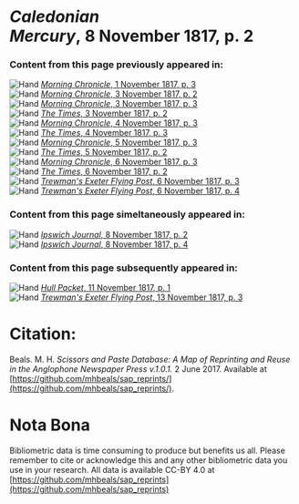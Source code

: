 # *Caledonian Mercury*, 8 November 1817, p. 2  
  
### Content from this page previously appeared in:  
![Hand](http://scissorsandpaste.net/wp-content/uploads/2017/06/smallhandpointer.png) [*Morning Chronicle*, 1 November 1817, p. 3](https://mhbeals.github.io/sap_html/Morning-Chronicle/Morning-Chronicle-1-November-1817-p-3)  
![Hand](http://scissorsandpaste.net/wp-content/uploads/2017/06/smallhandpointer.png) [*Morning Chronicle*, 3 November 1817, p. 2](https://mhbeals.github.io/sap_html/Morning-Chronicle/Morning-Chronicle-3-November-1817-p-2)  
![Hand](http://scissorsandpaste.net/wp-content/uploads/2017/06/smallhandpointer.png) [*Morning Chronicle*, 3 November 1817, p. 3](https://mhbeals.github.io/sap_html/Morning-Chronicle/Morning-Chronicle-3-November-1817-p-3)  
![Hand](http://scissorsandpaste.net/wp-content/uploads/2017/06/smallhandpointer.png) [*The Times*, 3 November 1817, p. 2](https://mhbeals.github.io/sap_html/The-Times/The-Times-3-November-1817-p-2)  
![Hand](http://scissorsandpaste.net/wp-content/uploads/2017/06/smallhandpointer.png) [*Morning Chronicle*, 4 November 1817, p. 3](https://mhbeals.github.io/sap_html/Morning-Chronicle/Morning-Chronicle-4-November-1817-p-3)  
![Hand](http://scissorsandpaste.net/wp-content/uploads/2017/06/smallhandpointer.png) [*The Times*, 4 November 1817, p. 3](https://mhbeals.github.io/sap_html/The-Times/The-Times-4-November-1817-p-3)  
![Hand](http://scissorsandpaste.net/wp-content/uploads/2017/06/smallhandpointer.png) [*Morning Chronicle*, 5 November 1817, p. 3](https://mhbeals.github.io/sap_html/Morning-Chronicle/Morning-Chronicle-5-November-1817-p-3)  
![Hand](http://scissorsandpaste.net/wp-content/uploads/2017/06/smallhandpointer.png) [*The Times*, 5 November 1817, p. 2](https://mhbeals.github.io/sap_html/The-Times/The-Times-5-November-1817-p-2)  
![Hand](http://scissorsandpaste.net/wp-content/uploads/2017/06/smallhandpointer.png) [*Morning Chronicle*, 6 November 1817, p. 3](https://mhbeals.github.io/sap_html/Morning-Chronicle/Morning-Chronicle-6-November-1817-p-3)  
![Hand](http://scissorsandpaste.net/wp-content/uploads/2017/06/smallhandpointer.png) [*The Times*, 6 November 1817, p. 2](https://mhbeals.github.io/sap_html/The-Times/The-Times-6-November-1817-p-2)  
![Hand](http://scissorsandpaste.net/wp-content/uploads/2017/06/smallhandpointer.png) [*Trewman's Exeter Flying Post*, 6 November 1817, p. 3](https://mhbeals.github.io/sap_html/Trewman's-Exeter-Flying-Post/Trewman's-Exeter-Flying-Post-6-November-1817-p-3)  
![Hand](http://scissorsandpaste.net/wp-content/uploads/2017/06/smallhandpointer.png) [*Trewman's Exeter Flying Post*, 6 November 1817, p. 4](https://mhbeals.github.io/sap_html/Trewman's-Exeter-Flying-Post/Trewman's-Exeter-Flying-Post-6-November-1817-p-4)  
  
### Content from this page simeltaneously appeared in:  
![Hand](http://scissorsandpaste.net/wp-content/uploads/2017/06/smallhandpointer.png) [*Ipswich Journal*, 8 November 1817, p. 2](https://mhbeals.github.io/sap_html/Ipswich-Journal/Ipswich-Journal-8-November-1817-p-2)  
![Hand](http://scissorsandpaste.net/wp-content/uploads/2017/06/smallhandpointer.png) [*Ipswich Journal*, 8 November 1817, p. 4](https://mhbeals.github.io/sap_html/Ipswich-Journal/Ipswich-Journal-8-November-1817-p-4)  
  
### Content from this page subsequently appeared in:  
![Hand](http://scissorsandpaste.net/wp-content/uploads/2017/06/smallhandpointer.png) [*Hull Packet*, 11 November 1817, p. 1](https://mhbeals.github.io/sap_html/Hull-Packet/Hull-Packet-11-November-1817-p-1)  
![Hand](http://scissorsandpaste.net/wp-content/uploads/2017/06/smallhandpointer.png) [*Trewman's Exeter Flying Post*, 13 November 1817, p. 3](https://mhbeals.github.io/sap_html/Trewman's-Exeter-Flying-Post/Trewman's-Exeter-Flying-Post-13-November-1817-p-3)  


# Citation: 

Beals. M. H. *Scissors and Paste Database: A Map of Reprinting and Reuse in the Anglophone Newspaper Press v.1.0.1.* 2 June 2017. Available at [https://github.com/mhbeals/sap_reprints/](https://github.com/mhbeals/sap_reprints/). 

# Nota Bona

Bibliometric data is time consuming to produce but benefits us all. Please remember to cite or acknowledge this and any other bibliometric data you use in your research. All data is available CC-BY 4.0 at [https://github.com/mhbeals/sap_reprints](https://github.com/mhbeals/sap_reprints)